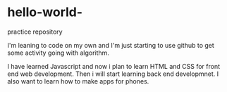 # hello-world-
practice repository 

I'm leaning to code on my own and I'm just starting to use github to get some activity going with algorithm.

I have learned Javascript and now i plan to learn HTML and CSS for front end web development.  Then i will start learning back end developmnet.  I also want to learn how to make apps for phones.

